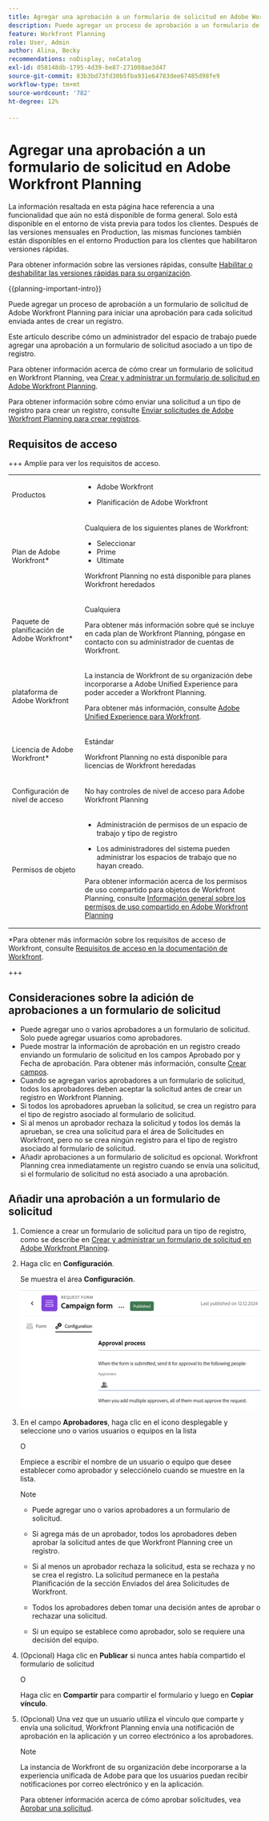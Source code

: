```yaml
---
title: Agregar una aprobación a un formulario de solicitud en Adobe Workfront Planning
description: Puede agregar un proceso de aprobación a un formulario de solicitud de Adobe Workfront Planning para iniciar una aprobación para cada solicitud enviada antes de crear un registro.
feature: Workfront Planning
role: User, Admin
author: Alina, Becky
recommendations: noDisplay, noCatalog
exl-id: 058148db-1795-4d39-be87-271008ae3d47
source-git-commit: 83b3bd73fd30b5fba931e64783dee67485d98fe9
workflow-type: tm+mt
source-wordcount: '782'
ht-degree: 12%

---
```


# Agregar una aprobación a un formulario de solicitud en Adobe Workfront Planning

<!--update the metadata with real information when making this available in TOC and in the left nav-->

<!--take Preview and Production references at Production time-->

<span class="preview">La información resaltada en esta página hace referencia a una funcionalidad que aún no está disponible de forma general. Solo está disponible en el entorno de vista previa para todos los clientes. Después de las versiones mensuales en Production, las mismas funciones también están disponibles en el entorno Production para los clientes que habilitaron versiones rápidas. </span>

<span class="preview">Para obtener información sobre las versiones rápidas, consulte [Habilitar o deshabilitar las versiones rápidas para su organización](/help/quicksilver/administration-and-setup/set-up-workfront/configure-system-defaults/enable-fast-release-process.md). </span>

{{planning-important-intro}}

Puede agregar un proceso de aprobación a un formulario de solicitud de Adobe Workfront Planning para iniciar una aprobación para cada solicitud enviada antes de crear un registro.

Este artículo describe cómo un administrador del espacio de trabajo puede agregar una aprobación a un formulario de solicitud asociado a un tipo de registro.

Para obtener información acerca de cómo crear un formulario de solicitud en Workfront Planning, vea [Crear y administrar un formulario de solicitud en Adobe Workfront Planning](/help/quicksilver/planning/requests/create-request-form.md).

Para obtener información sobre cómo enviar una solicitud a un tipo de registro para crear un registro, consulte [Enviar solicitudes de Adobe Workfront Planning para crear registros](/help/quicksilver/planning/requests/submit-requests.md).

## Requisitos de acceso

+++ Amplíe para ver los requisitos de acceso.

<table style="table-layout:auto">
 <col>
 </col>
 <col>
 </col>
 <tbody>
    <tr>
<tr>
<td>
   <p> Productos</p> </td>
   <td>
   <ul><li><p> Adobe Workfront</p></li>
   <li><p> Planificación de Adobe Workfront<p></li></ul></td>
  </tr>  
 <tr>
   <td role="rowheader"><p>Plan de Adobe Workfront*</p></td>
   <td>
<p>Cualquiera de los siguientes planes de Workfront:</p>
<ul><li>Seleccionar</li>
<li>Prime</li>
<li>Ultimate</li></ul>
<p>Workfront Planning no está disponible para planes Workfront heredados</p>
   </td>

<tr>
   <td role="rowheader"><p>Paquete de planificación de Adobe Workfront*</p></td>
   <td>
<p>Cualquiera </p>  
<p>Para obtener más información sobre qué se incluye en cada plan de Workfront Planning, póngase en contacto con su administrador de cuentas de Workfront. </td>

<tr>
   <td role="rowheader"><p>plataforma de Adobe Workfront</p></td>
   <td>
<p>La instancia de Workfront de su organización debe incorporarse a Adobe Unified Experience para poder acceder a Workfront Planning.</p>
<p>Para obtener más información, consulte <a href="/help/quicksilver/workfront-basics/navigate-workfront/workfront-navigation/adobe-unified-experience.md">Adobe Unified Experience para Workfront</a>. </p>
   </td>
  </tr>
  </tr>
  <tr>
   <td role="rowheader"><p>Licencia de Adobe Workfront*</p></td>
   <td>
   <p>Estándar</p>
   <p>Workfront Planning no está disponible para licencias de Workfront heredadas</p>
  </td>
  </tr>
  <tr>
   <td role="rowheader"><p>Configuración de nivel de acceso</p></td>
   <td> <p>No hay controles de nivel de acceso para Adobe Workfront Planning</p>  
</td>
  </tr>
<tr>
   <td role="rowheader"><p>Permisos de objeto</p></td>
   <td>
   <ul>
   <li><p>Administración de permisos de un espacio de trabajo y tipo de registro</p></li>
    <li><p>Los administradores del sistema pueden administrar los espacios de trabajo que no hayan creado. </p></li>
    </ul>
   <p>Para obtener información acerca de los permisos de uso compartido para objetos de Workfront Planning, consulte 
   <a href="/help/quicksilver/planning/access/sharing-permissions-overview.md">Información general sobre los permisos de uso compartido en Adobe Workfront Planning</a> 
  </td>
  </tr>

</tbody>
</table>

*Para obtener más información sobre los requisitos de acceso de Workfront, consulte [Requisitos de acceso en la documentación de Workfront](/help/quicksilver/administration-and-setup/add-users/access-levels-and-object-permissions/access-level-requirements-in-documentation.md).

+++

## Consideraciones sobre la adición de aprobaciones a un formulario de solicitud

* Puede agregar uno o varios aprobadores a un formulario de solicitud. Solo puede agregar usuarios como aprobadores.
* <span class="preview">Puede mostrar la información de aprobación en un registro creado enviando un formulario de solicitud en los campos Aprobado por y Fecha de aprobación. Para obtener más información, consulte [Crear campos](/help/quicksilver/planning/fields/create-fields.md).</span>
* Cuando se agregan varios aprobadores a un formulario de solicitud, todos los aprobadores deben aceptar la solicitud antes de crear un registro en Workfront Planning.
* Si todos los aprobadores aprueban la solicitud, se crea un registro para el tipo de registro asociado al formulario de solicitud.
* Si al menos un aprobador rechaza la solicitud y todos los demás la aprueban, se crea una solicitud para el área de Solicitudes en Workfront, pero no se crea ningún registro para el tipo de registro asociado al formulario de solicitud.
* Añadir aprobaciones a un formulario de solicitud es opcional. Workfront Planning crea inmediatamente un registro cuando se envía una solicitud, si el formulario de solicitud no está asociado a una aprobación.

## Añadir una aprobación a un formulario de solicitud

1. Comience a crear un formulario de solicitud para un tipo de registro, como se describe en [Crear y administrar un formulario de solicitud en Adobe Workfront Planning](/help/quicksilver/planning/requests/create-request-form.md).
1. Haga clic en **Configuración**.

   Se muestra el área **Configuración**.

   ![Ficha de configuración](assets/configuration-tab.png)
1. En el campo **Aprobadores**, haga clic en el icono desplegable y seleccione uno o varios usuarios <span class="preview">o equipos</span> en la lista

   O

   Empiece a escribir el nombre de un usuario <span class="preview">o equipo</span> que desee establecer como aprobador y selecciónelo cuando se muestre en la lista.

   <!--most of the Note below is duplicated in the Create a request form article-->

   >[!NOTE]
   >
   >
   >* Puede agregar uno o varios aprobadores a un formulario de solicitud.
   >
   >* Si agrega más de un aprobador, todos los aprobadores deben aprobar la solicitud antes de que Workfront Planning cree un registro.
   >
   >* Si al menos un aprobador rechaza la solicitud, esta se rechaza y no se crea el registro. La solicitud permanece en la pestaña Planificación de la sección Enviados del área Solicitudes de Workfront.
   >
   >* Todos los aprobadores deben tomar una decisión antes de aprobar o rechazar una solicitud.
   >
   >* <span class="preview">Si un equipo se establece como aprobador, solo se requiere una decisión del equipo.</span>


1. (Opcional) Haga clic en **Publicar** si nunca antes había compartido el formulario de solicitud

   O

   Haga clic en **Compartir** para compartir el formulario y luego en **Copiar vínculo**.
1. (Opcional) Una vez que un usuario utiliza el vínculo que comparte y envía una solicitud, Workfront Planning envía una notificación de aprobación en la aplicación y un correo electrónico a los aprobadores.

   >[!NOTE]
   >
   >   La instancia de Workfront de su organización debe incorporarse a la experiencia unificada de Adobe para que los usuarios puedan recibir notificaciones por correo electrónico y en la aplicación.


   Para obtener información acerca de cómo aprobar solicitudes, vea [Aprobar una solicitud](/help/quicksilver/planning/requests/approve-request.md).
